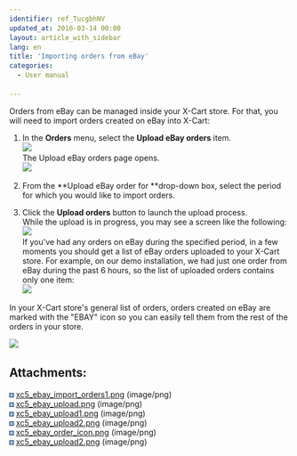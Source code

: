 ```yaml
---
identifier: ref_TucgbhNV
updated_at: 2016-03-14 00:00
layout: article_with_sidebar
lang: en
title: 'Importing orders from eBay'
categories:
  - User manual

---
```



Orders from eBay can be managed inside your X-Cart store. For that, you will need to import orders created on eBay into X-Cart:

1.  In the **Orders** menu, select the **Upload eBay orders** item.  
    ![]({{site.baseurl}}/attachments/9306779/9439198.png?effects=drop-shadow)  
    The Upload eBay orders page opens.  
    ![]({{site.baseurl}}/attachments/9306779/9439199.png?effects=drop-shadow)  

2.  From the **Upload eBay order for **drop-down box, select the period for which you would like to import orders.
3.  Click the **Upload orders** button to launch the upload process.  
    While the upload is in progress, you may see a screen like the following:  
    ![]({{site.baseurl}}/attachments/9306779/9439200.png?effects=drop-shadow)  
    If you've had any orders on eBay during the specified period, in a few moments you should get a list of eBay orders uploaded to your X-Cart store. For example, on our demo installation, we had just one order from eBay during the past 6 hours, so the list of uploaded orders contains only one item:  
    ![]({{site.baseurl}}/attachments/9306779/9439201.png?effects=drop-shadow)  

In your X-Cart store's general list of orders, orders created on eBay are marked with the "EBAY" icon so you can easily tell them from the rest of the orders in your store.

![]({{site.baseurl}}/attachments/9306779/9439202.png?effects=drop-shadow)  

## Attachments:

![](images/icons/bullet_blue.gif) [xc5_ebay_import_orders1.png]({{site.baseurl}}/attachments/9306779/9439198.png) (image/png)  
![](images/icons/bullet_blue.gif) [xc5_ebay_upload.png]({{site.baseurl}}/attachments/9306779/9439199.png) (image/png)  
![](images/icons/bullet_blue.gif) [xc5_ebay_upload1.png]({{site.baseurl}}/attachments/9306779/9439200.png) (image/png)  
![](images/icons/bullet_blue.gif) [xc5_ebay_upload2.png]({{site.baseurl}}/attachments/9306779/9439203.png) (image/png)  
![](images/icons/bullet_blue.gif) [xc5_ebay_order_icon.png]({{site.baseurl}}/attachments/9306779/9439202.png) (image/png)  
![](images/icons/bullet_blue.gif) [xc5_ebay_upload2.png]({{site.baseurl}}/attachments/9306779/9439201.png) (image/png)